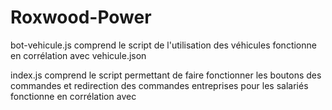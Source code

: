 # Roxwood-Power

bot-vehicule.js comprend le script de l'utilisation des véhicules
fonctionne en corrélation avec vehicule.json

index.js comprend le script permettant de faire fonctionner les boutons des commandes et redirection des commandes entreprises pour les salariés
fonctionne en corrélation avec 
